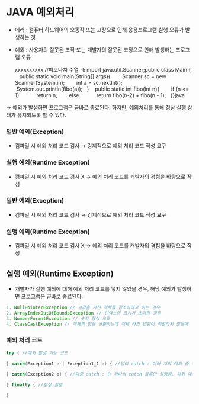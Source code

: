 # JAVA 예외처리

- 에러 : 컴퓨터 하드웨어의 오동작 또는 고장으로 인해 응용프로그램 실행 오류가 발생하는 것

- 예외 : 사용자의 잘못된 조작 또는 개발자의 잘못된 코딩으로 인해 발생하는 프로그램 오류

  xxxxxxxxxx //피보나치 수열 -5import java.util.Scanner;public class Main {    public static void main(String[] args){        Scanner sc = new Scanner(System.in);​        int a = sc.nextInt();        System.out.println(fibo(a));    }​    public static int fibo(int n){        if (n <= 1)            return n;        else            return fibo(n-2) + fibo(n - 1);    }}java

→ 예외가 발생하면 프로그램은 곧바로 종료된다. 하지만, 예외처리를 통해 정상 실행 상태가 유지되도록 할 수 있다.



### 일반 예외(Exception)

- 컴파일 시 예외 처리 코드 검사 → 강제적으로 예외 처리 코드 작성 요구

### 실행 예외(Runtime Exception)

- 컴파일 시 예외 처리 코드 검사 X → 예외 처리 코드를 개발자의 경험을 바탕으로 작성

### 일반 예외(Exception)

- 컴파일 시 예외 처리 코드 검사 → 강제적으로 예외 처리 코드 작성 요구

### 실행 예외(Runtime Exception)

- 컴파일 시 예외 처리 코드 검사 X → 예외 처리 코드를 개발자의 경험을 바탕으로 작성

## 실행 예외(Runtime Exception)

- 개발자가 실행 예외에 대해 예외 처리 코드를 넣지 않았을 경우, 해당 예외가 발생하면 프로그램은 곧바로 종료된다.

```java
1. NullPointerException // 널값을 가진 객체를 참조하려고 하는 경우
2. ArrayIndexOutOfBoundsException // 인덱스의 크기가 초과한 경우
3. NumberFormatException // 숫자 형식 오류
4. ClassCastException // 객체의 형을 변환하는데 객체 타입 변환이 적절하지 않을때
```

### 예외 처리 코드

```java
try { //예외 발생 가능 코드

} catch(Exception1 e | Exception1_1 e) { //멀티 catch : 여러 개의 예외 중 하나만 발생해도 catch

} catch(Exception2 e) { //다중 catch : 단 하나의 catch 블록만 실행됨. 하위 예외클래스부터 나열하는 것이 기본.

} finally { //항상 실행

}
```
